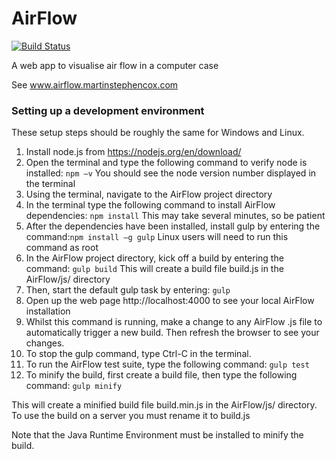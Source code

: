 # AirFlow 
[![Build Status](https://travis-ci.org/Martin-Cox/AirFlow.svg?branch=master)](https://travis-ci.org/Martin-Cox/AirFlow)

A web app to visualise air flow in a computer case

See www.airflow.martinstephencox.com

### Setting up a development environment

These setup steps should be roughly the same for Windows and Linux.

1.	Install node.js from https://nodejs.org/en/download/
2.  Open the terminal and type the following command to verify node is installed: `npm –v` You should see the node version number displayed in the terminal
3.	Using the terminal, navigate to the AirFlow project directory
4.	In the terminal type the following command to install AirFlow dependencies: `npm install` This may take several minutes, so be patient
5.	After the dependencies have been installed, install gulp by entering the command:`npm install –g gulp` Linux users will need to run this command as root
6.	In the AirFlow project directory, kick off a build by entering the command: `gulp build` This will create a build file build.js in the AirFlow/js/ directory
7.	Then, start the default gulp task by entering: `gulp`
8.	Open up the web page http://localhost:4000 to see your local AirFlow installation
9.	Whilst this command is running, make a change to any AirFlow .js file to automatically trigger a new build. Then refresh the browser to see your changes.
10.	To stop the gulp command, type Ctrl-C in the terminal.
11.	To run the AirFlow test suite, type the following command: `gulp test`
12.	To minify the build, first create a build file, then type the following command: `gulp minify`

This will create a minified build file build.min.js in the AirFlow/js/ directory. To use the build on a server you must rename it to build.js

Note that the Java Runtime Environment must be installed to minify the build.
